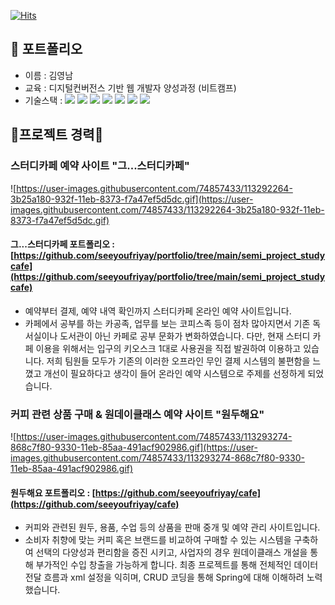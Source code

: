 [![Hits](https://hits.seeyoufarm.com/api/count/incr/badge.svg?url=https%3A%2F%2Fgithub.com%2FYoungnamK%2Fportfolio&count_bg=%23253A86&title_bg=%234D401C&icon=&icon_color=%23E7E7E7&title=hello&edge_flat=false)](https://hits.seeyoufarm.com)
## 👀 포트폴리오 

- 이름 : 김영남
- 교육 : 디지털컨버전스 기반 웹 개발자 양성과정 (비트캠프)
- 기술스택 :
<img src="https://img.shields.io/badge/Java-007396?style=flat-square&logo=Java&logoColor=white&link=https://github.com/YoungnamK"> <img src="https://img.shields.io/badge/JavaScript-F7DF1E?style=flat-square&logo=JavaScript&logoColor=white&link=https://github.com/YoungnamK"> <img src="https://img.shields.io/badge/Spring-6DB33F?style=flat-square&logo=Spring&logoColor=white&link=https://github.com/YoungnamK"> <img src="https://img.shields.io/badge/JSON-000000?style=flat-square&logo=JSON&logoColor=white&link=https://github.com/YoungnamK"> <img src="https://img.shields.io/badge/CSS3-1572B6?style=flat-square&logo=CSS3&logoColor=white&link=https://github.com/YoungnamK"> <img src="https://img.shields.io/badge/ORACLE-F80000?style=flat-square&logo=Oracle&logoColor=white&link=https://github.com/YoungnamK"> <img src="https://img.shields.io/badge/JQUERY-0769AD?style=flat-square&logo=jQuery&logoColor=white&link=https://github.com/YoungnamK"> 
    
## 🔷프로젝트 경력🔷
    
### 스터디카페 예약 사이트 **"그...스터디카페"**

![https://user-images.githubusercontent.com/74857433/113292264-3b25a180-932f-11eb-8373-f7a47ef5d5dc.gif](https://user-images.githubusercontent.com/74857433/113292264-3b25a180-932f-11eb-8373-f7a47ef5d5dc.gif)

#### 그...스터디카페 포트폴리오 : [https://github.com/seeyoufriyay/portfolio/tree/main/semi_project_studycafe](https://github.com/seeyoufriyay/portfolio/tree/main/semi_project_studycafe)
- 예약부터 결제, 예약 내역 확인까지 스터디카페 온라인 예약 사이트입니다.
- 카페에서 공부를 하는 카공족, 업무를 보는 코피스족 등이 점차 많아지면서 기존 독서실이나 도서관이 아닌 카페로 공부 문화가 변화하였습니다. 다만, 현재 스터디 카페 이용을 위해서는 입구의 키오스크 1대로 사용권을 직접 발권하여 이용하고 있습니다. 저희 팀원들 모두가 기존의 이러한 오프라인 무인 결제 시스템의 불편함을 느꼈고 개선이 필요하다고 생각이 들어 온라인 예약 시스템으로 주제를 선정하게 되었습니다.
### 커피 관련 상품 구매 & 원데이클래스 예약 사이트 **"원두해요"**

![https://user-images.githubusercontent.com/74857433/113293274-868c7f80-9330-11eb-85aa-491acf902986.gif](https://user-images.githubusercontent.com/74857433/113293274-868c7f80-9330-11eb-85aa-491acf902986.gif)

#### 원두해요 포트폴리오 : [https://github.com/seeyoufriyay/cafe](https://github.com/seeyoufriyay/cafe)
- 커피와 관련된 원두, 용품, 수업 등의 상품을 판매 중개 및 예약 관리 사이트입니다.
- 소비자 취향에 맞는 커피 혹은 브랜드를 비교하여 구매할 수 있는 시스템을 구축하여 선택의 다양성과 편리함을 증진 시키고, 사업자의 경우 원데이클래스 개설을 통해 부가적인 수입 창출을 가능하게 합니다. 최종 프로젝트를 통해 전체적인 데이터 전달 흐름과 xml 설정을 익히며, CRUD 코딩을 통해 Spring에 대해 이해하려 노력했습니다.
